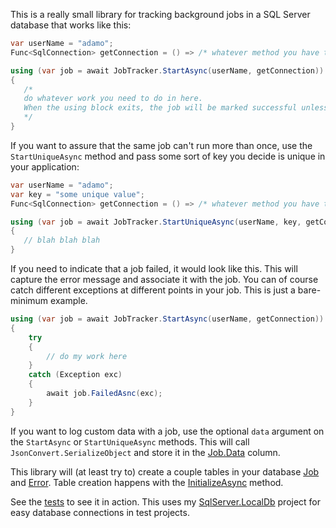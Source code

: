 This is a really small library for tracking background jobs in a SQL Server database that works like this:

```csharp
var userName = "adamo";
Func<SqlConnection> getConnection = () => /* whatever method you have that opens a connection */

using (var job = await JobTracker.StartAsync(userName, getConnection))
{
   /*
   do whatever work you need to do in here.
   When the using block exits, the job will be marked successful unless you call FailedAsync somewhere in here
   */
}
```

If you want to assure that the same job can't run more than once, use the `StartUniqueAsync` method and pass some sort of key you decide is unique in your application:

```csharp
var userName = "adamo";
var key = "some unique value";
Func<SqlConnection> getConnection = () => /* whatever method you have that opens a connection */

using (var job = await JobTracker.StartUniqueAsync(userName, key, getConnection))
{
   // blah blah blah
}
```

If you need to indicate that a job failed, it would look like this. This will capture the error message and associate it with the job. You can of course catch different exceptions at different points in your job. This is just a bare-minimum example.

```csharp
using (var job = await JobTracker.StartAsync(userName, getConnection))
{
    try
    {
        // do my work here
    }
    catch (Exception exc)
    {
        await job.FailedAsnc(exc);
    }
}
```

If you want to log custom data with a job, use the optional `data` argument on the `StartAsync` or `StartUniqueAsync` methods. This will call `JsonConvert.SerializeObject` and store it in the [Job.Data](https://github.com/adamosoftware/WorkTracker/blob/master/WorkTracker.Library/Models/Job.cs#L33) column.

This library will (at least try to) create a couple tables in your database [Job](https://github.com/adamosoftware/WorkTracker/blob/master/WorkTracker.Library/Models/Job.cs) and [Error](https://github.com/adamosoftware/WorkTracker/blob/master/WorkTracker.Library/Models/Error.cs). Table creation happens with the [InitializeAsync](https://github.com/adamosoftware/WorkTracker/blob/master/WorkTracker.Library/JobTracker.cs#L72) method.

See the [tests](https://github.com/adamosoftware/WorkTracker/blob/master/JobManager.Test/BasicTests.cs) to see it in action. This uses my [SqlServer.LocalDb](https://github.com/adamosoftware/SqlServer.LocalDb) project for easy database connections in test projects.
